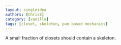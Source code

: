 ```yaml
---
layout: singleidea
authors: [ChrisE]
category: [vanilla]
tags: [closet, skeleton, pun based mechanics]
---
```

A small fraction of closets should contain a skeleton.
